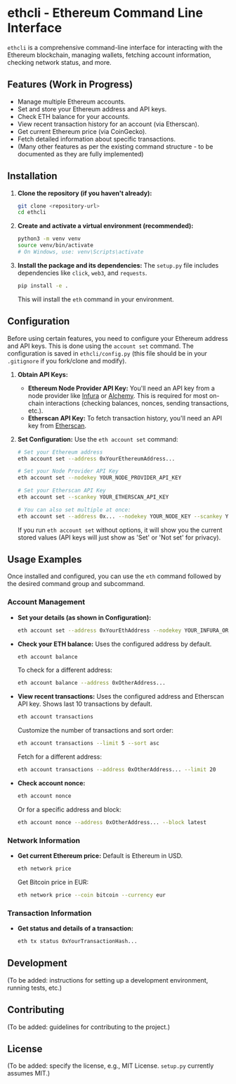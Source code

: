 # ethcli - Ethereum Command Line Interface

`ethcli` is a comprehensive command-line interface for interacting with the Ethereum blockchain, managing wallets, fetching account information, checking network status, and more.

## Features (Work in Progress)

*   Manage multiple Ethereum accounts.
*   Set and store your Ethereum address and API keys.
*   Check ETH balance for your accounts.
*   View recent transaction history for an account (via Etherscan).
*   Get current Ethereum price (via CoinGecko).
*   Fetch detailed information about specific transactions.
*   (Many other features as per the existing command structure - to be documented as they are fully implemented)

## Installation

1.  **Clone the repository (if you haven't already):**
    ```bash
    git clone <repository-url>
    cd ethcli
    ```

2.  **Create and activate a virtual environment (recommended):**
    ```bash
    python3 -m venv venv
    source venv/bin/activate
    # On Windows, use: venv\Scripts\activate
    ```

3.  **Install the package and its dependencies:**
    The `setup.py` file includes dependencies like `click`, `web3`, and `requests`.
    ```bash
    pip install -e .
    ```
    This will install the `eth` command in your environment.

## Configuration

Before using certain features, you need to configure your Ethereum address and API keys. This is done using the `account set` command. The configuration is saved in `ethcli/config.py` (this file should be in your `.gitignore` if you fork/clone and modify).

1.  **Obtain API Keys:**
    *   **Ethereum Node Provider API Key:** You'll need an API key from a node provider like [Infura](https://infura.io/) or [Alchemy](https://www.alchemy.com/). This is required for most on-chain interactions (checking balances, nonces, sending transactions, etc.).
    *   **Etherscan API Key:** To fetch transaction history, you'll need an API key from [Etherscan](https://etherscan.io/apis).

2.  **Set Configuration:**
    Use the `eth account set` command:
    ```bash
    # Set your Ethereum address
    eth account set --address 0xYourEthereumAddress...

    # Set your Node Provider API Key
    eth account set --nodekey YOUR_NODE_PROVIDER_API_KEY

    # Set your Etherscan API Key
    eth account set --scankey YOUR_ETHERSCAN_API_KEY

    # You can also set multiple at once:
    eth account set --address 0x... --nodekey YOUR_NODE_KEY --scankey YOUR_SCAN_KEY
    ```
    If you run `eth account set` without options, it will show you the current stored values (API keys will just show as 'Set' or 'Not set' for privacy).

## Usage Examples

Once installed and configured, you can use the `eth` command followed by the desired command group and subcommand.

### Account Management

*   **Set your details (as shown in Configuration):**
    ```bash
    eth account set --address 0xYourEthAddress --nodekey YOUR_INFURA_OR_ALCHEMY_KEY --scankey YOUR_ETHERSCAN_KEY
    ```

*   **Check your ETH balance:**
    Uses the configured address by default.
    ```bash
    eth account balance
    ```
    To check for a different address:
    ```bash
    eth account balance --address 0xOtherAddress...
    ```

*   **View recent transactions:**
    Uses the configured address and Etherscan API key. Shows last 10 transactions by default.
    ```bash
    eth account transactions
    ```
    Customize the number of transactions and sort order:
    ```bash
    eth account transactions --limit 5 --sort asc
    ```
    Fetch for a different address:
    ```bash
    eth account transactions --address 0xOtherAddress... --limit 20
    ```

*   **Check account nonce:**
    ```bash
    eth account nonce
    ```
    Or for a specific address and block:
    ```bash
    eth account nonce --address 0xOtherAddress... --block latest
    ```

### Network Information

*   **Get current Ethereum price:**
    Default is Ethereum in USD.
    ```bash
    eth network price
    ```
    Get Bitcoin price in EUR:
    ```bash
    eth network price --coin bitcoin --currency eur
    ```

### Transaction Information

*   **Get status and details of a transaction:**
    ```bash
    eth tx status 0xYourTransactionHash...
    ```

## Development

(To be added: instructions for setting up a development environment, running tests, etc.)

## Contributing

(To be added: guidelines for contributing to the project.)

## License

(To be added: specify the license, e.g., MIT License. `setup.py` currently assumes MIT.)